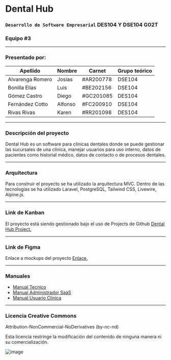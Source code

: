 # Dental Hub
 
### `Desarrollo de Software Empresarial` DES104 Y DSE104 G02T
### Equipo #3
---

### **Presentado por:**
| Apellido | Nombre | Carnet | Grupo teórico |
| -- | -- | -- | -- |
| Alvarenga Romero | Josías | #AR200778 | DSE104 |
| Bonilla Elias | Luis | #BE202156 | DSE104 |              
| Gómez Castro | Diego | #GC201085 | DES104 |
| Fernández Cotto | Alfonso | #FC200910 | DSE104 |
| Rivas Rivas | Karen | #RR201098 | DES104 |

---

### **Descripción del proyecto**

Dental Hub es un software para clínicas dentales donde se puede gestionar las sucursales de una clínica, manejar usuarios para uso interno, datos de pacientes como historial médico, datos de contacto o de procesos dentales.

---

### **Arquitectura**

Para construir el proyecto se ha utilizado la arquitectura MVC. Dentro de las tecnologías se ha utilizado Laravel, PostgreSQL, Tailwind CSS, Livewire, Alpine.js.

---

### **Link de Kanban**
El proyecto está siendo gestionado bajo el uso de Projects de Github [Dental Hub Project.](https://github.com/users/karivas-dev/projects/9)

---

### **Link de Figma**
Enlace a mockups del proyecto [Enlace.](https://www.figma.com/design/C7bDqZ0y1IZS9iuWMPZ2re/Crud-Operations-(Community)?node-id=102-2784)

---

### **Manuales**
- [Manual Tecnico](https://github.com/karivas-dev/dental-hub/blob/36c3091c8faf75806af7579d55bc13670625db19/Dental%20Hub%20-%20Manual%20Tecnico.pdf)
- [Manual Administrador SaaS](https://github.com/karivas-dev/dental-hub/blob/36c3091c8faf75806af7579d55bc13670625db19/Dental%20Hub%20-%20Manual%20Administrador%20SaaS.pdf)
- [Manual Usuario Clinica](https://github.com/karivas-dev/dental-hub/blob/36c3091c8faf75806af7579d55bc13670625db19/Dental%20Hub%20-%20Manual%20Usuario%20Clinica.pdf)
---

### **Licencia Creative Commons**

Attribution-NonCommercial-NoDerivatives (by-nc-nd)

Esta licencia restringe la modificación del contenido de ninguna manera ni su comercialización.

![image](https://www.amber-online.com/wp-content/uploads/2016/04/cc-by-nc-nd--300x104.png)
